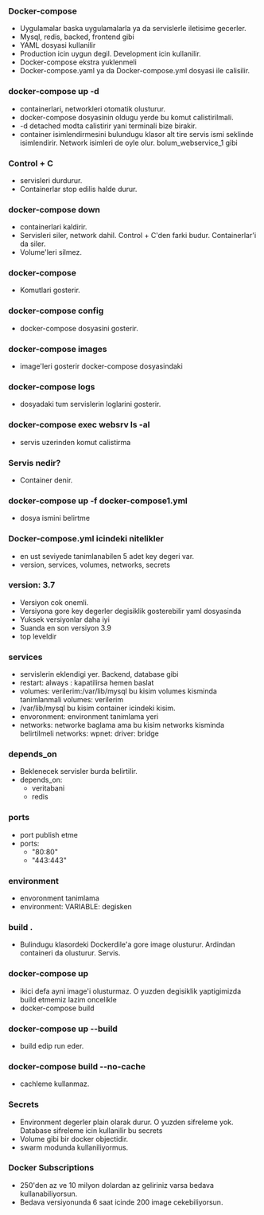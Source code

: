 ### Docker-compose
- Uygulamalar baska uygulamalarla ya da servislerle iletisime gecerler.
- Mysql, redis, backed, frontend gibi
- YAML dosyasi kullanilir
- Production icin uygun degil. Development icin kullanilir.
- Docker-compose ekstra yuklenmeli
- Docker-compose.yaml ya da Docker-compose.yml dosyasi ile calisilir.

### docker-compose up -d
- containerlari, networkleri otomatik olusturur.
- docker-compose dosyasinin oldugu yerde bu komut calistirilmali.
- -d detached modta calistirir yani terminali bize birakir.
- container isimlendirmesini bulundugu klasor alt tire servis ismi seklinde isimlendirir. Network isimleri de oyle olur. bolum_webservice_1 gibi

### Control + C
- servisleri durdurur.
- Containerlar stop edilis halde durur.

### docker-compose down
- containerlari kaldirir.
- Servisleri siler, network dahil. Control + C'den farki budur. Containerlar'i da siler.
- Volume'leri silmez.

### docker-compose
- Komutlari gosterir.

### docker-compose config
- docker-compose dosyasini gosterir.

### docker-compose images
- image'leri gosterir docker-compose dosyasindaki

### docker-compose logs
- dosyadaki tum servislerin loglarini gosterir.

### docker-compose exec websrv ls -al
- servis uzerinden komut calistirma

### Servis nedir?
- Container denir.

### docker-compose up -f docker-compose1.yml
- dosya ismini belirtme

### Docker-compose.yml icindeki nitelikler
- en ust seviyede tanimlanabilen 5 adet key degeri var.
- version, services, volumes, networks, secrets

### version: 3.7
- Versiyon cok onemli.
- Versiyona gore key degerler degisiklik gosterebilir yaml dosyasinda
- Yuksek versiyonlar daha iyi
- Suanda en son versiyon 3.9
- top leveldir

### services
- servislerin eklendigi yer. Backend, database gibi
- restart: always : kapatilirsa hemen baslat
- volumes: verilerim:/var/lib/mysql bu kisim volumes kisminda tanimlanmali 
volumes:
  verilerim
- /var/lib/mysql bu kisim container icindeki kisim.
- envoronment: environment tanimlama yeri
- networks: networke baglama ama bu kisim networks kisminda belirtilmeli
networks:
  wpnet:
    driver: bridge

### depends_on
- Beklenecek servisler burda belirtilir.
- depends_on:
    - veritabani
    - redis

### ports
- port publish etme
- ports:
    - "80:80"
    - "443:443"

### environment
- envoronment tanimlama
- environment:
    VARIABLE: degisken

### build .
- Bulindugu klasordeki Dockerdile'a gore image olusturur. Ardindan containeri da olusturur. Servis.

### docker-compose up
- ikici defa ayni image'i olusturmaz. O yuzden degisiklik yaptigimizda build etmemiz lazim oncelikle
- docker-compose build

### docker-compose up --build
- build edip run eder.

### docker-compose build --no-cache
- cachleme kullanmaz.

### Secrets
- Environment degerler plain olarak durur. O yuzden sifreleme yok. Database sifreleme icin kullanilir bu secrets
- Volume gibi bir docker objectidir.
- swarm modunda kullaniliyormus.

### Docker Subscriptions
- 250'den az ve 10 milyon dolardan az geliriniz varsa bedava kullanabiliyorsun.
- Bedava versiyonunda 6 saat icinde 200 image cekebiliyorsun.